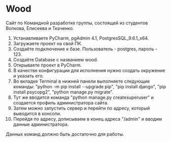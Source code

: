 # Wood
Сайт по Командной разработке группы, состоящей из студентов Волкова, Елисеева и Ткаченко.

1. Устанавливаете PyCharm, pgAdmin 4.1, PostgresSQL_9.6.1_x64.
2. Загружаете проект на свой ПК.
3. Создаёте подключение к базе. Пользователь - postgres, пароль - 123.
4. Создаёте Database с названием wood.
5. Открываете проект в PyCharm.
6. В качестве конфигурации для исполнения нужно создать окружение и указать его.
7. Во вкладке Terminal в нижней панели выполняете следующие команды: "python -m pip install --upgrade pip", "pip install django", "pip install psycopg2", "python manage.py migrate".
8. Тут же вводится команда "python manage.py createsuperuser" и создается профиль администратора сайта.
9. Затем можно запустить сервер и перейти по адресу, который выводится в консоли.
10. Перейдя по адресу, дописываем в конец адреса "/admin" и вводим данные администратора.

Данных команд должно быть достаточно для работы.

